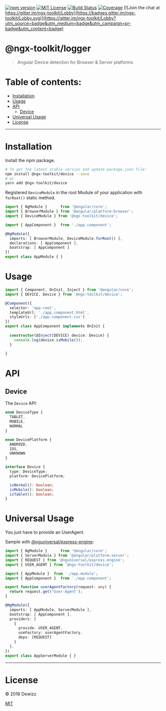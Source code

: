 [![npm version](https://img.shields.io/npm/v/@ngx-toolkit/device.svg)](https://www.npmjs.com/package/@ngx-toolkit/device) 
[![MIT License](https://img.shields.io/badge/license-MIT-blue.svg?style=flat)](https://github.com/dewizz/ngx-toolkit/blob/master/LICENSE)
[![Build Status](https://travis-ci.org/dewizz/ngx-toolkit.svg?branch=master)](https://travis-ci.org/dewizz/ngx-toolkit) 
[![Coverage](https://coveralls.io/repos/github/dewizz/ngx-toolkit/badge.svg?branch=master#5)](https://coveralls.io/github/dewizz/ngx-toolkit?branch=master)
[![Join the chat at https://gitter.im/ngx-toolkit/Lobby](https://badges.gitter.im/ngx-toolkit/Lobby.svg)](https://gitter.im/ngx-toolkit/Lobby?utm_source=badge&utm_medium=badge&utm_campaign=pr-badge&utm_content=badge)

# @ngx-toolkit/logger  
> Angular Device detection for Browser & Server platforms

# Table of contents:
* [Installation](#installation)
* [Usage](#usage)
* [API](#api)
  * [Device](#device)
* [Universal Usage](#universal-usage)
* [License](#license)

---

# Installation

Install the npm package.

```bash
# To get the latest stable version and update package.json file:
npm install @ngx-toolkit/device --save
# or
yarn add @ngx-toolkit/device
```

Registered `DeviceModule` in the root Module of your application with `forRoot()` static method.

```typescript
import { NgModule }      from '@angular/core';
import { BrowserModule } from '@angular/platform-browser';
import { DeviceModule } from '@ngx-toolkit/device';

import { AppComponent }  from './app.component';

@NgModule({
  imports: [ BrowserModule, DeviceModule.forRoot() ],
  declarations: [ AppComponent ],
  bootstrap: [ AppComponent ]
})
export class AppModule { }
```

# Usage

```typescript
import { Component, OnInit, Inject } from '@angular/core';
import { DEVICE, Device } from '@ngx-toolkit/device';

@Component({
  selector: 'app-root',
  templateUrl: './app.component.html',
  styleUrls: ['./app.component.css']
})
export class AppComponent implements OnInit {
  
  constructor(@Inject(DEVICE) device: Device) {
    console.log(device.isMobile());
  }

}
```

# API

## Device

The `Device` API:

```typescript
enum DeviceType {
  TABLET,
  MOBILE,
  NORMAL
}

enum DevicePlatform {
  ANDROID,
  IOS,
  UNKNOWN
}

interface Device {
  type: DeviceType;
  platform: DevicePlatform;

  isNormal(): boolean;
  isMobile(): boolean;
  isTablet(): boolean;
}
```

# Universal Usage

You just have to provide an UserAgent.

Sample with [@nguniversal/express-engine](https://github.com/angular/universal/tree/master/modules/express-engine): 

```typescript
import { NgModule }      from '@angular/core';
import { ServerModule } from '@angular/platform-server';
import { REQUEST } from '@nguniversal/express-engine';
import { USER_AGENT } from '@ngx-toolkit/device';

import { AppModule }  from './app.module';
import { AppComponent }  from './app.component';

export function userAgentFactory(request: any) {
  return request.get('User-Agent');
}

@NgModule({
  imports: [ AppModule, ServerModule ],
  bootstrap: [ AppComponent ],
  providers: [
    {
      provide: USER_AGENT,
      useFactory: userAgentFactory,
      deps: [REQUEST]
    }
  ],
})
export class AppServerModule { }
```

----

# License
© 2018 Dewizz

[MIT](https://github.com/dewizz/ngx-toolkit/blob/master/LICENSE)
